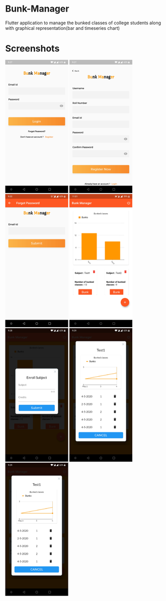 # Bunk-Manager
Flutter application to manage the bunked classes of college students along with graphical representation(bar and timeseries chart)

# Screenshots
<div>
<img src="screenshots/Login.jpg" alt="phone image" width="200px" />
<img src="screenshots/Signup.jpg" alt="phone image" width="200px" />
<img src="screenshots/forgot_password.jpg" alt="phone image" width="200px" />
<img src="screenshots/Home.jpg" alt="phone image" width="200px" />
<img src="screenshots/Add_subject.jpg" alt="phone image" width="200px" />
<img src="screenshots/Subject_details.jpg" alt="phone image" width="200px" />
<img src="screenshots/Subject_details.jpg" alt="phone image" width="200px" />
</div>
